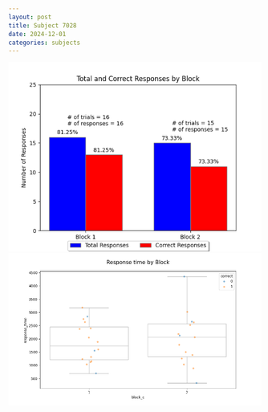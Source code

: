 ```yaml
---
layout: post
title: Subject 7028
date: 2024-12-01
categories: subjects
---
```


![](data/7028/run-3/7028_ATS_responses.png)
![](data/7028/run-3/7028_ATS_rt.png)
